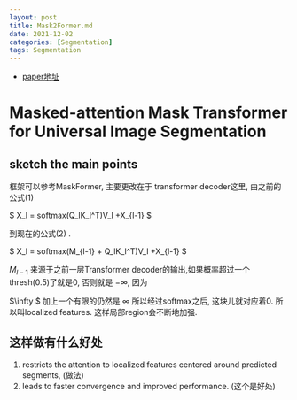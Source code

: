 ```yaml
---
layout: post
title: Mask2Former.md
date: 2021-12-02
categories: [Segmentation]
tags: Segmentation
---
```

<!--more-->


- [paper地址](https://arxiv.org/abs/2112.01527)

# Masked-attention Mask Transformer for Universal Image Segmentation

## sketch the main points

框架可以参考MaskFormer, 主要更改在于 transformer decoder这里, 由之前的 公式(1)

$ X_l = softmax(Q_lK_l^T)V_l +X_{l-1} $

到现在的公式(2) .


$ X_l = softmax(M_{l-1} + Q_lK_l^T)V_l +X_{l-1} $


$M_{l-1}$ 来源于之前一层Transformer decoder的输出,如果概率超过一个thresh(0.5)了就是0, 否则就是 $-\infty$, 因为

$\infty $ 加上一个有限的仍然是 $\infty$ 所以经过softmax之后, 这块儿就对应着0. 所以叫localized features.
这样局部region会不断地加强.

## 这样做有什么好处


1. restricts the attention to localized features centered around predicted segments, (做法)
2. leads to faster convergence and improved performance. (这个是好处)
